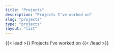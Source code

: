 ```yaml
---
title: "Projects"
description: "Projects I've worked on"
slug: "projects"
type: "projects"
layout: "list"
---
```


{{< lead >}}
Projects I've worked on
{{< /lead >}}
